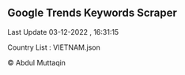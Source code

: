 

## Google Trends Keywords Scraper 
 
Last Update 03-12-2022 , 16:31:15

Country List :
VIETNAM.json



© Abdul Muttaqin 
